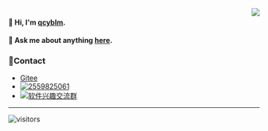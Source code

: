 <img align='right' src="https://metrics.lecoq.io/qcyblm" />

#### 🌈 Hi, I'm [qcyblm](https://qcyblm.github.io/).

#### 💬 Ask me about anything [here](https://github.com/qcyblm/qcyblm/issues).

### 🌴Contact

- [Gitee](https://gitee.com/qcyblm)
- [![2559825061](http://wpa.qq.com/pa?p=2:2559825061:51)](http://wpa.qq.com/msgrd?v=3&uin=2559825061&site=qq&menu=yes)
- [![软件兴趣交流群](https://pub.idqqimg.com/wpa/images/group.png)](https://qm.qq.com/cgi-bin/qm/qr?k=WqTLBdDb44dKM-Cfg3-2h-YeewxaUnVI&jump_from=webapi)

***

 ![visitors](https://visitor-badge.laobi.icu/badge?qcyblm=qcyblm)
